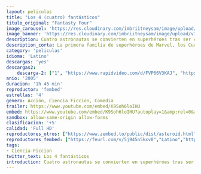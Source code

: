 ```yaml
---
layout: peliculas
title: "Los 4 (cuatro) fantásticos"
titulo_original: "Fantasty Four"
image_carousel: 'https://res.cloudinary.com/imbriitneysam/image/upload/v1557618172/fantastico1-min.jpg'
image_banner: 'https://res.cloudinary.com/imbriitneysam/image/upload/v1557618173/fantastico-banner-min.jpg'
description: Cuatro astronautas se convierten en superhéroes tras ser contaminados en el espacio exterior. En compañía del benefactor del proyecto, el ambicioso Von Doom (Julian McMahon), los cuatro parten para la exploración de sus vidas. La misión discurre sin incidentes hasta que Reed descubre que hay un error de cálculo en la velocidad con la que se acerca la tormenta. En unos minutos, el umbral de este fenómeno atmosférico está sobre ellos. La estación espacial se ve engullida por turbulentas nubes de radiación cósmica que cambian el genoma de la tripulación. Su ADN se ve irrevocablemente alterado…. y ése va a ser su futuro. De regreso a la Tierra, los efectos de la exposición muestran rápidamente sus primeros síntomas brindando a cada uno de ellos poderes sobrenaturales, convirtiéndose en Los Cuatro Fantásticos Míster Fantástico, La Chica Invisible, La Antorcha Humana y La Cosa.
description_corta: La primera familia de superhéroes de Marvel, los Cuatro Fantásticos, se enfrentan a su mayor reto hasta la fecha cuando un enigmático heraldo intergaláctico, Estela Plateada, llega a la Tierra para prepararla para su destrucción. Mientras Estela Plateada recorre el mundo sembrando la destrucción, Reed, Sue, Johnny y Ben deben desentrañar el misterio de dicho personaje, y hacer frente al sorprendente regreso de su mortal enemigo el Doctor Muerte, antes de perder toda esperanza.....
category: 'peliculas'
idioma: 'Latino'
descargas: 'yes'
descargas2:
    descarga-2: ["1", "https://www.rapidvideo.com/d/FVP66V3KAJ", "https://www.google.com/s2/favicons?domain=www.rapidvideo.com","RapidVideo","https://res.cloudinary.com/imbriitneysam/image/upload/v1541473684/mexico.png", "Latino", "Full HD"]
anio: '2005'
duracion: '1h 45 min'
reproductor: 'fembed'
estrellas: '4'
genero: Acción, Ciencia Ficción, Comedia
trailer: https://www.youtube.com/embed/K9Soh6loIHU
embed: https://www.youtube.com/embed/K9Soh6loIHU?autoplay=1&amp;rel=0&amp;hd=1&border=0&wmode=opaque&enablejsapi=1&modestbranding=1&controls=1&showinfo=0
sandbox: allow-same-origin allow-forms
clasificacion: '+5'
calidad: 'Full HD'
reproductores_otros: ["https://www.zembed.to/public/dist/asteroid.html?id=dca07ffe22be5c887d2c973b950b4113&title=Fantastic%20Four%201","Latino","https://mstream.website/2k7rqam4tbe1","Latino"]
reproductores_fembed: ["https://feurl.com/v/5j945n5kxv0","Latino","https://feurl.com/v/8gvzm--8y9d","Latino"]
tags:
- Ciencia-Ficcion
twitter_text: Los 4 fantásticos
introduction: Cuatro astronautas se convierten en superhéroes tras ser contaminados en el espacio exterior. En compañía del benefactor del proyecto, el ambicioso Von Doom (Julian McMahon), los cuatro parten para la exploración de sus vidas. La misión discurre sin incidentes hasta que Reed descubre que hay un error de..
---
```












